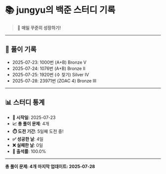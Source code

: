 # 📚 jungyu의 백준 스터디 기록

> 🎯 **매일 꾸준히 성장하기!**

---

## 📅 풀이 기록

- 2025-07-23: 1000번 (A+B) Bronze V
- 2025-07-24: 1076번 (A+B) Bronze II
- 2025-07-25: 1920번 (수 찾기) Silver IV
- 2025-07-28: 23971번 (ZOAC 4) Bronze III

---

## 📊 스터디 통계

- **📅 시작일**: 2025-07-23
- **📈 총 풀이 문제**: 4개
- **⏱️ 도전 기간**: 5일째 도전 중!
- **✅ 성공한 날**: 4일
- **❌ 실패한 날**: 0일
- **🎯 출석률**: 100.0%

---

**총 풀이 문제: 4개**
**마지막 업데이트: 2025-07-28**
